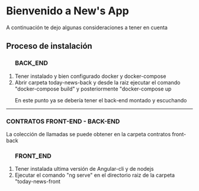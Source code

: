 <h1>Bienvenido a New's App</h1>
<p>A continuación te dejo algunas consideraciones a tener en cuenta</p>
<h2>Proceso de instalación</h2>
<ol>
    <h3>BACK_END</h3>
    <li>Tener instalado y bien configurado docker y docker-compose</li>
    <li>Abrir carpeta today-news-back y desde la raiz ejecutar el comando "docker-compose build" y posteriormente "docker-compose up</li>
    <p>En este punto ya se debería tener el back-end montado y escuchando</p>
</ol>
<hr>
<h3>CONTRATOS FRONT-END - BACK-END</h3>
<p>La colección de llamadas se puede obtener en la carpeta contratos front-back</p>
<ol>
    <h3>FRONT_END</h3>
    <li>Tener instalada ultima versión de Angular-cli y de nodejs</li>
    <li>Ejecutar el comando "ng serve" en el directorio raiz de la carpeta "today-news-front</li>
</ol>